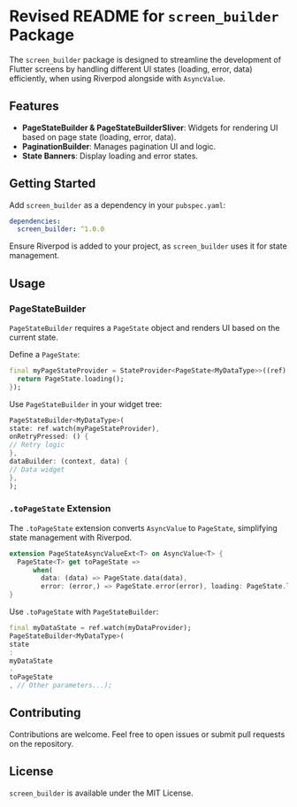 # Revised README for `screen_builder` Package

The `screen_builder` package is designed to streamline the development of Flutter screens by handling different UI
states (loading, error, data) efficiently, when using Riverpod alongside with `AsyncValue`.

## Features

- **PageStateBuilder & PageStateBuilderSliver**: Widgets for rendering UI based on page state (loading, error, data).
- **PaginationBuilder**: Manages pagination UI and logic.
- **State Banners**: Display loading and error states.

## Getting Started

Add `screen_builder` as a dependency in your `pubspec.yaml`:

```yaml
dependencies:
  screen_builder: ^1.0.0
```

Ensure Riverpod is added to your project, as `screen_builder` uses it for state management.

## Usage

### PageStateBuilder

`PageStateBuilder` requires a `PageState` object and renders UI based on the current state.

Define a `PageState`:

```dart
final myPageStateProvider = StateProvider<PageState<MyDataType>>((ref) {
  return PageState.loading();
});
```


Use `PageStateBuilder` in your widget tree:
```dart
PageStateBuilder<MyDataType>(
state: ref.watch(myPageStateProvider),
onRetryPressed: () {
// Retry logic
},
dataBuilder: (context, data) {
// Data widget
},
);
```


### `.toPageState` Extension

The `.toPageState` extension converts `AsyncValue` to `PageState`, simplifying state management with Riverpod.

```dart
extension PageStateAsyncValueExt<T> on AsyncValue<T> {
  PageState<T> get toPageState =>
      when(
        data: (data) => PageState.data(data),
        error: (error,) => PageState.error(error), loading: PageState.loading,);
}
```

Use `.toPageState` with `PageStateBuilder`:

```dart
final myDataState = ref.watch(myDataProvider);
PageStateBuilder<MyDataType>(
state
:
myDataState
.
toPageState
, // Other parameters...);
```

## Contributing

Contributions are welcome. Feel free to open issues or submit pull requests on the repository.

## License

`screen_builder` is available under the MIT License.